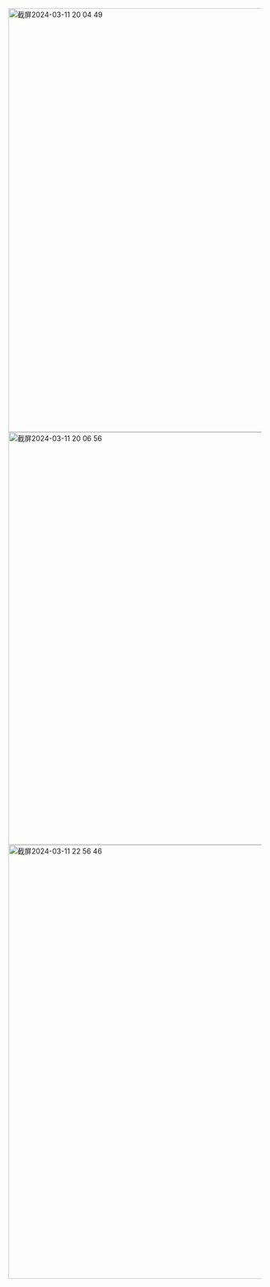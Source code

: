 <img width="843" alt="截屏2024-03-11 20 04 49" src="https://github.com/xkong-study/gucheng_algorithm/assets/100473178/6c5ad0f3-58af-4d56-a0d8-0c6fb3b39f9a">
<img width="821" alt="截屏2024-03-11 20 06 56" src="https://github.com/xkong-study/gucheng_algorithm/assets/100473178/99cae924-fb8b-4325-b45c-9fb9b4078df9">
<img width="863" alt="截屏2024-03-11 22 56 46" src="https://github.com/xkong-study/gucheng_algorithm/assets/100473178/524e7f48-170a-458d-bd76-e0a7e8c43d38">
